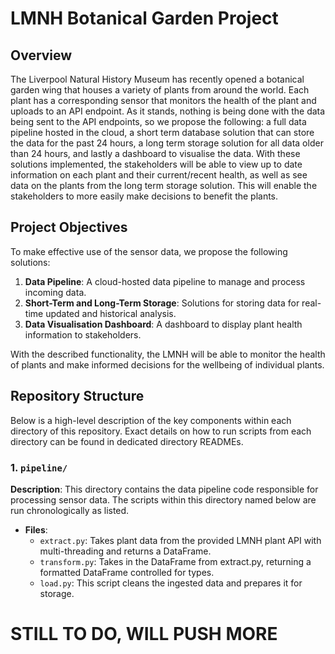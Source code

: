 # LMNH Botanical Garden Project

## Overview

The Liverpool Natural History Museum has recently opened a botanical garden wing that houses a variety of plants from around the world. Each plant has a corresponding sensor that monitors the health of the plant and uploads to an API endpoint. As it stands, nothing is being done with the data being sent to the API endpoints, so we propose the following: a full data pipeline hosted in the cloud, a short term database solution that can store the data for the past 24 hours, a long term storage solution for all data older than 24 hours, and lastly a dashboard to visualise the data. With these solutions implemented, the stakeholders will be able to view up to date information on each plant and their current/recent health, as well as see data on the plants from the long term storage solution. This will enable the stakeholders to more easily make decisions to benefit the plants.

## Project Objectives

To make effective use of the sensor data, we propose the following solutions:

1. **Data Pipeline**: A cloud-hosted data pipeline to manage and process incoming data.
2. **Short-Term and Long-Term Storage**: Solutions for storing data for real-time updated and historical analysis.
3. **Data Visualisation Dashboard**: A dashboard to display plant health information to stakeholders.

With the described functionality, the LMNH will be able to monitor the health of plants and make informed decisions for the wellbeing of individual plants.

## Repository Structure

Below is a high-level description of the key components within each directory of this repository.
Exact details on how to run scripts from each directory can be found in dedicated directory READMEs.

### 1. `pipeline/`

**Description**: This directory contains the data pipeline code responsible for processing sensor data. 
The scripts within this directory named below are run chronologically as listed.

- **Files**:
  - `extract.py`: Takes plant data from the provided LMNH plant API with multi-threading and returns a DataFrame.
  - `transform.py`: Takes in the DataFrame from extract.py, returning a formatted DataFrame controlled for types.
  - `load.py`: This script cleans the ingested data and prepares it for storage.



# STILL TO DO, WILL PUSH MORE